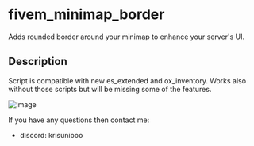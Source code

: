 
# fivem_minimap_border
Adds rounded border around your minimap to enhance your server's UI.
## Description

Script is compatible with new es_extended and ox_inventory. Works also without those scripts but will be missing some of the features.

![image](https://i.imgur.com/uWcBSqz.png)


If you have any questions then contact me:
- discord: krisuniooo
